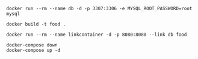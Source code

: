 
```
docker run --rm --name db -d -p 3307:3306 -e MYSQL_ROOT_PASSWORD=root mysql
```

```
docker build -t food . 
```

```
docker run --rm --name linkcontainer -d -p 8080:8080 --link db food
```


```
docker-compose down
docker-compose up -d
```
